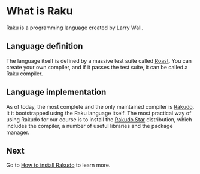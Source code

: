 # What is Raku

Raku is a programming language created by Larry Wall.

## Language definition

The language itself is defined by a massive test suite called [Roast](https://github.com/perl6/roast). You can create your own compiler, and if it passes the test suite, it can be called a Raku compiler. 

## Language implementation

As of today, the most complete and the only maintained compiler is [Rakudo](https://rakudo.org). It it bootstrapped using the Raku language itself. The most practical way of using Rakudo for our course is to install the [Rakudo Star](https://rakudo.org/files/star) distribution, which includes the compiler, a number of useful libraries and the package manager.

## Next

Go to [How to install Rakudo](/installing-raku.html) to learn more.
